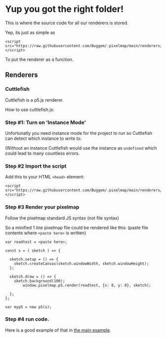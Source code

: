 # Yup you got the right folder!
This is where the source code for all our renderers is stored.

Yep, its just as simple as

```
<script src="https://raw.githubusercontent.com/Buggem/.pixelmap/main/renderers/cuttlefish.js"></script>
```

To put the renderer as a function.

## Renderers
### Cuttlefish
Cuttlefish is a p5.js renderer.

How to use cuttlefish.js:

### Step #1: Turn on 'Instance Mode'
Unfortunatly you need instance mode for the project to run so Cuttlefish can detect which instance to write to.

(Without an instance Cuttlefish would use the instance as `undefined` which could lead to many countless errors.

### Step #2 Import the script
Add this to your HTML `<head>` element:

```
<script src="https://raw.githubusercontent.com/Buggem/.pixelmap/main/renderers/cuttlefish.js"></script>
```

### Step #3 Render your pixelmap

Follow the pixelmap standard JS syntax (not file syntax)

So a minified 1 line pixelmap file could be rendered like this: (paste file contents where `<paste here>` is written)

```
var readtest = <paste here>;

const s = ( sketch ) => {

  sketch.setup = () => {
    sketch.createCanvas(sketch.windowWidth, sketch.windowHeight);
  };

  sketch.draw = () => {
    sketch.background(100);
		window.pixelmap.p5.render(readtest, {x: 0, y: 0}, sketch);
		
  };
};

var myp5 = new p5(s);
```

### Step #4 run code.

Here is a good example of that in [the main example](https://openprocessing.org/sketch/1616444).
